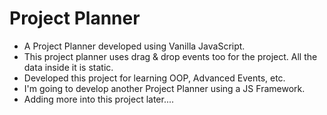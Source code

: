 # Project Planner

- A Project Planner developed using Vanilla JavaScript.
- This project planner uses drag & drop events too for the project. All the data inside it is static.
- Developed this project for learning OOP, Advanced Events, etc.
- I'm going to develop another Project Planner using a JS Framework.
- Adding more into this project later....